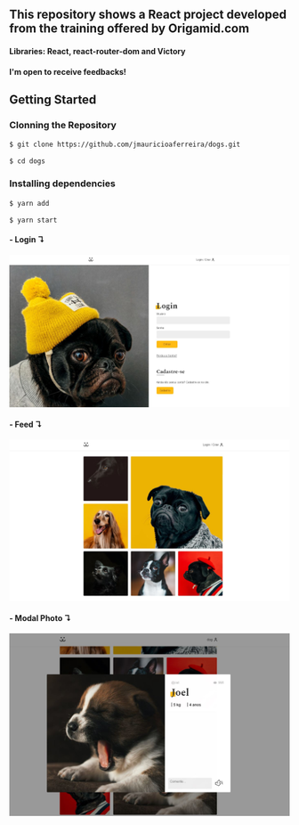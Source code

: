 ## This repository shows a React project developed from the training offered by Origamid.com
#### Libraries: React, react-router-dom and Victory
#### I'm open to receive feedbacks!

## Getting Started

<h3>Clonning the Repository</h3>

```
$ git clone https://github.com/jmauricioaferreira/dogs.git
```
```
$ cd dogs
```

<h3>Installing dependencies</h3>

```
$ yarn add 
```

```
$ yarn start
```


 #### - Login ↴
![Login](src/Assets/capture-login.JPG 'Login')

 #### - Feed ↴
![Feed](src/Assets/capture-feed.JPG 'Feed')

 #### - Modal Photo ↴
![Modal](src/Assets/capture-modal-photo.JPG 'Modal')





